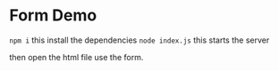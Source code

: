# Form Demo

`npm i`
this install the dependencies
`node index.js`
this starts the server

then open the html file
use the form.
